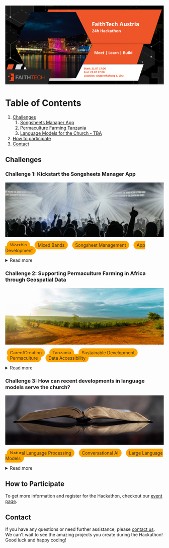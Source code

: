 ![Organization Logo](logo_slide.png)

# Table of Contents
1. [Challenges](#challenges)
    1. [Songsheets Manager App](#songsheet-manager)
    2. [Permaculture Farming Tanzania](#permaculture-tanzania)
    3. [Language Models for the Church - TBA](#language-models)
2. [How to participate](#how-to-participate)
3. [Contact](#contact)

## Challenges <a name="challenges"></a>

### Challenge 1: Kickstart the Songsheets Manager App <a name="songsheet-manager"></a>
![Challenge 1 Image](challenge_1.jpg)

<span style="background-color: orange; color: #333333; padding: 5px 10px; margin: 5px; border-radius: 20px; font-size: 14px;">Worship</span>
<span style="background-color: orange; color: #333333; padding: 5px 10px; margin: 5px; border-radius: 20px; font-size: 14px;">Mixed Bands</span>
<span style="background-color: orange; color: #333333; padding: 5px 10px; margin: 5px; border-radius: 20px; font-size: 14px;">Songsheet Management</span>
<span style="background-color: orange; color: #333333; padding: 5px 10px; margin: 5px; border-radius: 20px; font-size: 14px;">App Development</span>

<details>
<summary>Read more</summary>

<h4> Introduction </h4>
Interested in helping mixed bands work together more seamlessly?
If so, then help launch the Songsheets Manager app during this hackathon.
The Songsheet Manager app aims to be the go-to app for people who 
<ul>
  <li>Want to easily share songsheets with a mixed band</li>
  <li>want to do live updates</li>
  <li>Want to customise the songsheet without damaging the original data</li>
</ul>
Contribute to the creation of Songsheets Manager, a specialized app for mixed bands that simplifies collaboration and enhances teamwork for worship teams.

<h4> Tasks </h4>
<ul>
  <li>Screen design (mock-ups) and implementation in Flutter</li>
  <li>Database modelling and implementation in Java Spring Boot</li>
</ul>

<h4> TechStack </h4>
<span style="background-color: black; color: orange; padding: 5px 10px; margin: 5px; border-radius: 20px; font-size: 14px; font-weight: bold;">Flutter App</span>
<span style="background-color: black; color: orange; padding: 5px 10px; margin: 5px; border-radius: 20px; font-size: 14px; font-weight: bold;">Java Spring boot</span>
<span style="background-color: black; color: orange; padding: 5px 10px; margin: 5px; border-radius: 20px; font-size: 14px; font-weight: bold;">MySQL Datenbank</span>

<h4> Beneficiaries </h4>
<ul>
  <li>Worship bands (who play together regularly or sporadically)</li>
  <li>Basically any group of people who make music together</li>
</ul>

</details>

### Challenge 2: Supporting Permaculture Farming in Africa through Geospatial Data <a name="permaculture-tanzania"></a>
![Challenge 2 Image](challenge_2.jpg)

<span style="background-color: orange; color: #333333; padding: 5px 10px; margin: 5px; border-radius: 20px; font-size: 14px;">CareofCreation</span>
<span style="background-color: orange; color: #333333; padding: 5px 10px; margin: 5px; border-radius: 20px; font-size: 14px;">Tanzania</span>
<span style="background-color: orange; color: #333333; padding: 5px 10px; margin: 5px; border-radius: 20px; font-size: 14px;">Sustainable Development</span>
<span style="background-color: orange; color: #333333; padding: 5px 10px; margin: 5px; border-radius: 20px; font-size: 14px;">Permaculture</span>
<span style="background-color: orange; color: #333333; padding: 5px 10px; margin: 5px; border-radius: 20px; font-size: 14px;">Data Accessibility</span>

<details>
<summary>Read more</summary>

<h4> Introduction </h4>
The mission of CareofCreation Tanzania is to train people in the implementation of sustainable agriculture and forestry techniques to ensure sustainable development for people and their land. When planning a new permaculture project they need geospatial data such as contour lines, wind and rain patterns, sunlight maps, buildings and roads to create permaculture design maps of the area of interest. 
Currently, the process of extracting and transforming the data is done manually, which is very time consuming. The challenge of the hackathon is to automate this process and think about ways to make the data accessible to its users.

<h4> Tasks </h4>
<ul>
  <li>Identification of relevant & available data sources for permaculture farm design</li>
  <li>Brainstorm on product architecture and deployment (ie desktop application vs web application)</li>
  <li>Implementation of data extraction and transformation pipeline</li>
</ul>

<h4> TechStack </h4>
<span style="background-color: black; color: orange; padding: 5px 10px; margin: 5px 10px 10px 5px; border-radius: 20px; font-size: 14px; font-weight: bold;">Geospatial Data Analysis</span>
<span style="background-color: black; color: orange; padding: 5px 10px; margin: 5px 10px 10px 5px; border-radius: 20px; font-size: 14px; font-weight: bold;">Automation</span>
<span style="background-color: black; color: orange; padding: 5px 10px; margin: 5px 10px 10px 5px; border-radius: 20px; font-size: 14px; font-weight: bold;">Data Extraction</span>
<span style="background-color: black; color: orange; padding: 5px 10px; margin: 5px 10px 10px 5px; border-radius: 20px; font-size: 14px; font-weight: bold;">Data Transformation</span>
<span style="background-color: black; color: orange; padding: 5px 10px; margin: 5px 10px 10px 5px; border-radius: 20px; font-size: 14px; font-weight: bold;">Permaculture Design</span>
<span style="background-color: black; color: orange; padding: 5px 10px; margin: 5px 10px 10px 5px; border-radius: 20px; font-size: 14px; font-weight: bold;">Mapping</span>

<h4> Beneficiaries </h4>
<ul>
  <li>Care of Creation Tanzania</li>
  <li>People and Organizations who want to implement permaculture sites in Africa</li>
</ul>

</details>


### Challenge 3: How can recent developments in language models serve the church? <a name="language-models"></a>
![Challenge 3 Image](challenge_3.jpg)

<span style="background-color: orange; color: #333333; padding: 5px 10px; margin: 5px; border-radius: 20px; font-size: 14px;">Natural Language Processing</span>
<span style="background-color: orange; color: #333333; padding: 5px 10px; margin: 5px; border-radius: 20px; font-size: 14px;">Conversational AI</span>
<span style="background-color: orange; color: #333333; padding: 5px 10px; margin: 5px; border-radius: 20px; font-size: 14px;">Large Language Models</span>

<details>
<summary>Read more</summary>

<h4> Introduction </h4>
How can we use the recent developments in large language models to serve the church and mission.
Specific challenge details are to be announced. 
</details>

## How to Participate <a name="how-to-participate"></a>
To get more information and register for the Hackathon, 
checkout our [event page](https://www.eventbrite.com/e/faithtech-austria-hackathon-tickets-640764573087?aff=oddtdtcreator).


## Contact <a name="contact"></a>
If you have any questions or need further assistance, please [contact us](mailto:david.robl@faithtech.com). \
We can't wait to see the amazing projects you create during the Hackathon! Good luck and happy coding!
